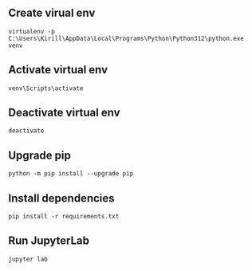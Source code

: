 ## Create virual env
```
virtualenv -p C:\Users\Kirill\AppData\Local\Programs\Python\Python312\python.exe venv
```

## Activate virtual env
```
venv\Scripts\activate
```

## Deactivate virtual env
```
deactivate
```

## Upgrade pip
```
python -m pip install --upgrade pip
```

## Install dependencies
```
pip install -r requirements.txt
```

## Run JupyterLab
```
jupyter lab
```